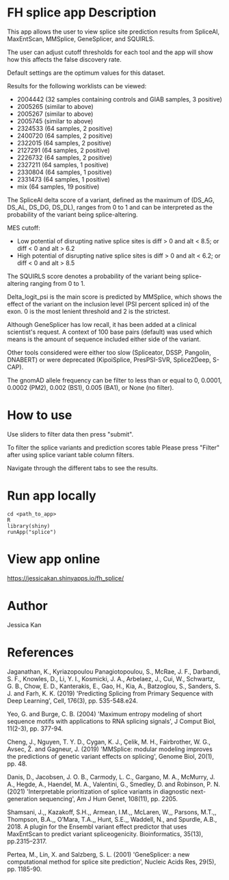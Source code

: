 # FH splice app Description
This app allows the user to view splice site prediction results from SpliceAI, MaxEntScan, MMSplice, GeneSplicer, and SQUIRLS.

The user can adjust cutoff thresholds for each tool and the app will show how this affects the false discovery rate.

Default settings are the optimum values for this dataset.

Results for the following worklists can be viewed:
- 2004442 (32 samples containing controls and GIAB samples, 3 positive)
- 2005265 (similar to above)
- 2005267 (similar to above)
- 2005745 (similar to above)
- 2324533 (64 samples, 2 positive)
- 2400720 (64 samples, 2 positive)
- 2322015 (64 samples, 2 positive)
- 2127291 (64 samples, 2 positive)
- 2226732 (64 samples, 2 positive)
- 2327211 (64 samples, 1 positive)
- 2330804 (64 samples, 1 positive)
- 2331473 (64 samples, 1 positive)
- mix (64 samples, 19 positive)

The SpliceAI delta score of a variant, defined as the maximum of (DS_AG, DS_AL, DS_DG, DS_DL), ranges from 0 to 1 and can be interpreted as the probability of the variant being splice-altering. 

MES cutoff:
- Low potential of disrupting native splice sites is diff > 0 and alt < 8.5; or diff < 0 and alt > 6.2
- High potential of disrupting native splice sites is diff > 0 and alt < 6.2; or diff < 0 and alt > 8.5

The SQUIRLS score denotes a probability of the variant being splice-altering ranging from 0 to 1.

Delta_logit_psi is the main score is predicted by MMSplice, which shows the effect of the variant on the inclusion level (PSI percent spliced in) of the exon. 0 is the most lenient threshold and 2 is the strictest.

Although GeneSplicer has low recall, it has been added at a clinical scientist's request. A context of 100 base pairs (default) was used which means is the amount of sequence included either side of the variant.

Other tools considered were either too slow (Spliceator, DSSP, Pangolin, DNABERT) or were deprecated (KipoiSplice, PresPSI-SVR, Splice2Deep, S-CAP).

The gnomAD allele frequency can be filter to less than or equal to 0, 0.0001, 0.0002 (PM2), 0.002 (BS1), 0.005 (BA1), or None (no filter).


# How to use
Use sliders to filter data then press "submit". 

To filter the splice variants and prediction scores table Please press "Filter" after using splice variant table column filters.

Navigate through the different tabs to see the results.



# Run app locally
```
cd <path_to_app>
R
library(shiny)
runApp("splice")
```



# View app online
https://jessicakan.shinyapps.io/fh_splice/ 




# Author
Jessica Kan



# References
Jaganathan, K., Kyriazopoulou Panagiotopoulou, S., McRae, J. F., Darbandi, S. F., Knowles, D., Li, Y. I., Kosmicki, J. A., Arbelaez, J., Cui, W., Schwartz, G. B., Chow, E. D., Kanterakis, E., Gao, H., Kia, A., Batzoglou, S., Sanders, S. J. and Farh, K. K. (2019) 'Predicting Splicing from Primary Sequence with Deep Learning', Cell, 176(3), pp. 535-548.e24.

Yeo, G. and Burge, C. B. (2004) 'Maximum entropy modeling of short sequence motifs with applications to RNA splicing signals', J Comput Biol, 11(2-3), pp. 377-94.

Cheng, J., Nguyen, T. Y. D., Cygan, K. J., Çelik, M. H., Fairbrother, W. G., Avsec, Ž. and Gagneur, J. (2019) 'MMSplice: modular modeling improves the predictions of genetic variant effects on splicing', Genome Biol, 20(1), pp. 48.

Danis, D., Jacobsen, J. O. B., Carmody, L. C., Gargano, M. A., McMurry, J. A., Hegde, A., Haendel, M. A., Valentini, G., Smedley, D. and Robinson, P. N. (2021) 'Interpretable prioritization of splice variants in diagnostic next-generation sequencing', Am J Hum Genet, 108(11), pp. 2205.

Shamsani, J.,, Kazakoff, S.H.,, Armean, I.M.,, McLaren, W.,, Parsons, M.T.,, Thompson, B.A.,, O’Mara, T.A.,, Hunt, S.E.,, Waddell, N., and Spurdle, A.B., 2018. A plugin for the Ensembl variant effect predictor that uses MaxEntScan to predict variant spliceogenicity. Bioinformatics, 35(13), pp.2315–2317. 

Pertea, M., Lin, X. and Salzberg, S. L. (2001) 'GeneSplicer: a new computational method for splice site prediction', Nucleic Acids Res, 29(5), pp. 1185-90.
